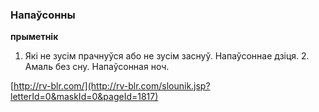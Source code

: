 ### Напаўсонны
**прыметнік**

1. Які не зусім прачнуўся або не зусім заснуў. Напаўсоннае дзіця. 2. Амаль без сну. Напаўсонная ноч.

<a rel="author">[http://rv-blr.com/](http://rv-blr.com/slounik.jsp?letterId=0&maskId=0&pageId=1817)</a>
